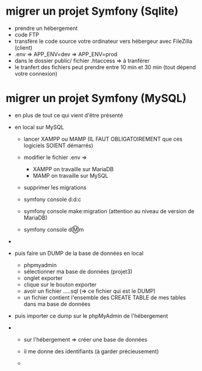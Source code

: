 # migrer un projet Symfony (Sqlite)

- prendre un hébergement
- code FTP
- transfère  le code source votre ordinateur vers hébergeur avec FileZilla (client)
- .env => APP_ENV=dev  =>  APP_ENV=prod
- dans le dossier public/ fichier .htaccess => à tranférer 
- le tranfert des fichiers peut prendre entre 10 min et 30 min (tout dépend votre connexion)


# migrer un projet Symfony (MySQL)

- en plus de tout ce qui vient d'être présenté 
- en local sur MySQL 
    - lancer XAMPP ou MAMP (IL FAUT OBLIGATOIREMENT que ces logiciels SOIENT démarrés)
    - modifier le fichier .env => 
        - XAMPP on travaille sur MariaDB
        - MAMP on travaille sur MySQL 
    
    - supprimer les migrations 
    - symfony console d:d:c
    - symfony console make:migration (attention au niveau de version de MariaDB)
    - symfony console d:m:m

- 
- puis faire un DUMP de la base de données en local
    - phpmyadmin
    - sélectionner ma base de données (projet3)
    - onglet exporter
    - clique sur le bouton exporter
    - avoir un fichier .....sql (=> ce fichier qui est le DUMP)
    - un fichier contient l'ensemble des CREATE TABLE de mes tables dans ma base de données 

- puis importer ce dump sur le phpMyAdmin de l'hébergement 
- 
    - sur l'hébergement => créer une base de données 
    - il me donne des identifiants (à garder précieusement)

    - 